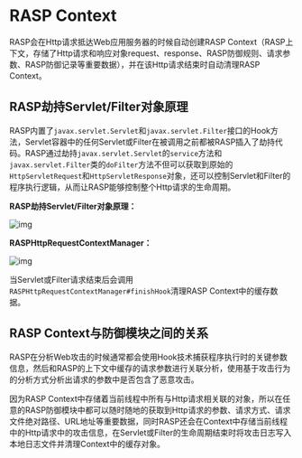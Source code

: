 # RASP Context

RASP会在Http请求抵达Web应用服务器的时候自动创建RASP Context（RASP上下文，存储了Http请求和响应对象request、response、RASP防御规则、请求参数、RASP防御记录等重要数据），并在该Http请求结束时自动清理RASP Context。



## RASP劫持Servlet/Filter对象原理

RASP内置了`javax.servlet.Servlet`和`javax.servlet.Filter`接口的Hook方法，Servlet容器中的任何Servlet或Filter在被调用之前都被RASP插入了劫持代码。RASP通过劫持`javax.servlet.Servlet`的`service`方法和`javax.servlet.Filter`类的`doFilter`方法不但可以获取到原始的`HttpServletRequest`和`HttpServletResponse`对象，还可以控制Servlet和Filter的程序执行逻辑，从而让RASP能够控制整个Http请求的生命周期。

**RASP劫持Servlet/Filter对象原理：**

![img](https://oss.javasec.org/images/image-20201202170149095.png)



**RASPHttpRequestContextManager：**

![img](https://oss.javasec.org/images/image-20201203164721652.png)

当Servlet或Filter请求结束后会调用`RASPHttpRequestContextManager#finishHook`清理RASP Context中的缓存数据。



## RASP Context与防御模块之间的关系

RASP在分析Web攻击的时候通常都会使用Hook技术捕获程序执行时的关键参数信息，然后和RASP的上下文中缓存的请求参数进行关联分析，使用基于攻击行为的分析方式分析出请求的参数中是否包含了恶意攻击。

因为RASP Context中存储着当前线程中所有与Http请求相关联的对象，所以在任意的RASP防御模块中都可以随时随地的获取到Http请求的参数、请求方式、请求文件绝对路径、URL地址等重要数据，同时RASP还会在Context中存储当前线程中的Http请求中的攻击信息，在Servlet或Filter的生命周期结束时将攻击日志写入本地日志文件并清理Context中的缓存对象。